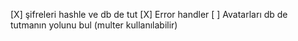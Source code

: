 [X] şifreleri hashle ve db de tut
[X] Error handler
[ ] Avatarları db de tutmanın yolunu bul (multer kullanılabilir)